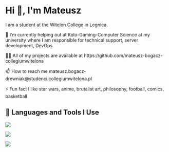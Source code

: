 <h1>Hi 👋, I'm Mateusz</h1>
<p>I am a student at the Witelon College in Legnica.</p>
<p>🔭 I'm currently helping out at Kolo-Gaming-Computer Science at my university where I am responsible for technical support, server development, DevOps.</p>
<p>👨‍💻 All of my projects are available at https://github.com/mateusz-bogacz-collegiumwitelona</p>
<p>📫 How to reach me mateusz.bogacz-drewniak@studenci.collegiumwitelona.pl</p>
<p>⚡ Fun fact I like star wars, anime, brutalist art, philosophy, football, comics, basketball</p>

<h2>🚀 Languages and Tools I Use</h2>

<a target="_blank" href="https://img.shields.io/badge/c++-%2300599C.svg?style=for-the-badge&logo=c%2B%2B&logoColor=white" style="display: inline-block;"><img src="https://img.shields.io/badge/c++-%2300599C.svg?style=for-the-badge&logo=c%2B%2B&logoColor=white"/></a>

<a target="_blank" href="https://img.shields.io/badge/css3-%231572B6.svg?style=for-the-badge&logo=css3&logoColor=white" style="display: inline-block;"><img src="https://img.shields.io/badge/css3-%231572B6.svg?style=for-the-badge&logo=css3&logoColor=white"/></a>

<a target="_blank" href="https://img.shields.io/badge/mysql-4479A1.svg?style=for-the-badge&logo=mysql&logoColor=white" style="display: inline-block;"><img src="https://img.shields.io/badge/mysql-4479A1.svg?style=for-the-badge&logo=mysql&logoColor=white"/></a>


